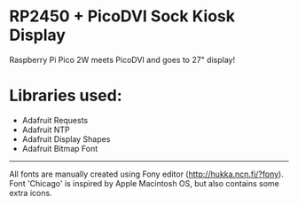 # RP2450 + PicoDVI Sock Kiosk Display
 Raspberry Pi Pico 2W meets PicoDVI and goes to 27" display!

 # Libraries used:
 * Adafruit Requests
 * Adafruit NTP
 * Adafruit Display Shapes
 * Adafruit Bitmap Font

---
All fonts are manually created using Fony editor (http://hukka.ncn.fi/?fony). Font 'Chicago' is inspired by Apple Macintosh OS, but also contains some extra icons.
